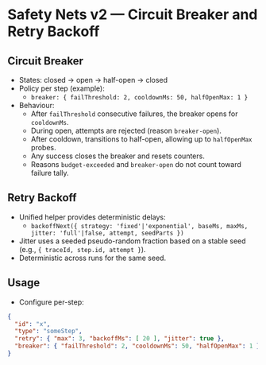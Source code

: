 # Safety Nets v2 — Circuit Breaker and Retry Backoff

## Circuit Breaker
- States: closed → open → half-open → closed
- Policy per step (example):
  - `breaker: { failThreshold: 2, cooldownMs: 50, halfOpenMax: 1 }`
- Behaviour:
  - After `failThreshold` consecutive failures, the breaker opens for `cooldownMs`.
  - During open, attempts are rejected (reason `breaker-open`).
  - After cooldown, transitions to half-open, allowing up to `halfOpenMax` probes.
  - Any success closes the breaker and resets counters.
  - Reasons `budget-exceeded` and `breaker-open` do not count toward failure tally.

## Retry Backoff
- Unified helper provides deterministic delays:
  - `backoffNext({ strategy: 'fixed'|'exponential', baseMs, maxMs, jitter: 'full'|false, attempt, seedParts })`
- Jitter uses a seeded pseudo-random fraction based on a stable seed (e.g., `{ traceId, step.id, attempt }`).
- Deterministic across runs for the same seed.

## Usage
- Configure per-step:
```json
{
  "id": "x",
  "type": "someStep",
  "retry": { "max": 3, "backoffMs": [ 20 ], "jitter": true },
  "breaker": { "failThreshold": 2, "cooldownMs": 50, "halfOpenMax": 1 }
}
```
